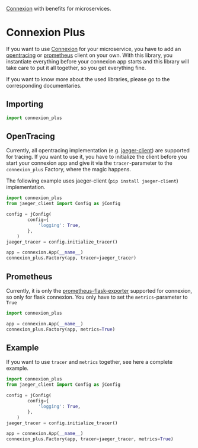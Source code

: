 [Connexion](https://github.com/zalando/connexion) with benefits for microservices.

# Connexion Plus

If you want to use [Connexion](https://github.com/zalando/connexion) for your microservice, you have to add an [opentracing](https://opentracing.io/) or [prometheus](https://prometheus.io/) client on your own. With this library, you instantiate everything before your connexion app starts and this library will take care to put it all together, so you get everything fine.

If you want to know more about the used libraries, please go to the corresponding documentaries.

## Importing
```python
import connexion_plus
```

## OpenTracing

Currently, all opentracing implementation (e.g. [jaeger-client](https://pypi.org/project/jaeger-client/)) are supported for tracing. If you want to use it, you have to initialize the client before you start your connexion app and give it via the `tracer`-parameter to the `connexion_plus` Factory, where the magic happens.

The following example uses jaeger-client (`pip install jaeger-client`) implementation.

```python
import connexion_plus
from jaeger_client import Config as jConfig

config = jConfig(
        config={
            'logging': True,
        },
    )
jaeger_tracer = config.initialize_tracer()

app = connexion.App(__name__)
connexion_plus.Factory(app, tracer=jaeger_tracer)
```

## Prometheus

Currently, it is only the [prometheus-flask-exporter](https://pypi.org/project/prometheus-flask-exporter/) supported for connexion, so only for flask connexion. You only have to set the `metrics`-parameter to `True`

```python
import connexion_plus

app = connexion.App(__name__)
connexion_plus.Factory(app, metrics=True)
```

## Example

If you want to use `tracer` and `metrics` together, see here a complete example.

```python
import connexion_plus
from jaeger_client import Config as jConfig

config = jConfig(
        config={
            'logging': True,
        },
    )
jaeger_tracer = config.initialize_tracer()

app = connexion.App(__name__)
connexion_plus.Factory(app, tracer=jaeger_tracer, metrics=True)
```

